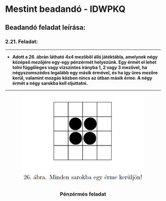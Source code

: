 # Mestint beadandó - IDWPKQ

## Beadandó feladat leírása:

### 2.21. Feladat:
------
* **Adott a 26. ábrán látható 4x4 mezőből álló játéktábla, amelynek négy középső mezőjére egy-egy pénzérmét helyezünk.
Egy érmét el lehet tolni függőleges vagy vízszintes irányba 1, 2 vagy 3 mezővel, ha négyszomszédos legalább egy másik érmével,
és ha így üres mezőre kerül, valamint mozgás közben nincs az útban másik érme. A négy érmét a négy sarokba kell eljuttatni.**
------
<p align="center">
  <img src="https://github.com/BoteeeB/Mestint_2024_IDWPKQ/blob/main/image/2.21.%20Feladat.png" alt="Pénzérmés feladat" />
</p>

<h3 align="center">Pénzérmés feladat</h3>

